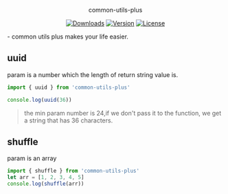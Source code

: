 <p align="center">common-utils-plus </p>
<p align="center">
  <a href="https://npmcharts.com/compare/common-utils-plus?minimal=true"><img src="https://img.shields.io/npm/dm/common-utils-plus.svg?sanitize=true" alt="Downloads"></a>
  <a href="https://www.npmjs.com/package/common-utils-plus"><img src="https://img.shields.io/npm/v/common-utils-plus.svg?sanitize=true" alt="Version"></a>
  <a href="https://www.npmjs.com/package/common-utils-plus"><img src="https://img.shields.io/npm/l/common-utils-plus.svg?sanitize=true" alt="License"></a>
</p>
- common utils plus makes your life easier.

## uuid 
param is a number which the length of return string value is.
```javascript 1.8
import { uuid } from 'common-utils-plus'

console.log(uuid(36))
```

> the min param number is 24,if we don't pass it to the function, we get a string that has 36 characters.

## shuffle
param is an array
```javascript 1.8
import { shuffle } from 'common-utils-plus'
let arr = [1, 2, 3, 4, 5]
console.log(shuffle(arr))
```
